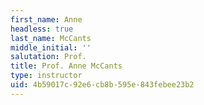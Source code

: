 ```yaml
---
first_name: Anne
headless: true
last_name: McCants
middle_initial: ''
salutation: Prof.
title: Prof. Anne McCants
type: instructor
uid: 4b59017c-92e6-cb8b-595e-843febee23b2
---
```

